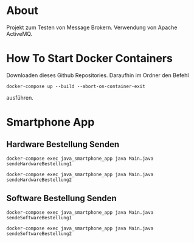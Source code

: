 # About
Projekt zum Testen von Message Brokern. Verwendung von Apache ActiveMQ.
# How To Start Docker Containers
Downloaden dieses Github Repositories. Daraufhin im Ordner den Befehl
```
docker-compose up --build --abort-on-container-exit
```
ausführen.


# Smartphone App

## Hardware Bestellung Senden
```
docker-compose exec java_smartphone_app java Main.java sendeHardwareBestellung1
```
```
docker-compose exec java_smartphone_app java Main.java sendeHardwareBestellung2
```

## Software Bestellung Senden
```
docker-compose exec java_smartphone_app java Main.java sendeSoftwareBestellung1
```
```
docker-compose exec java_smartphone_app java Main.java sendeSoftwareBestellung2
```